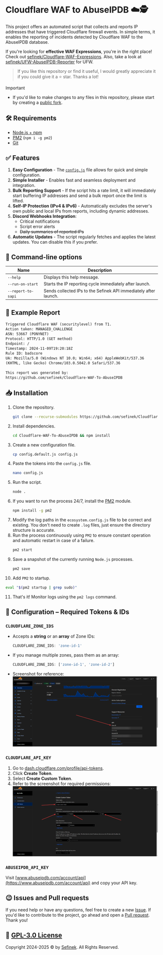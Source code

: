 # Cloudflare WAF to AbuseIPDB ☁️🕵️
This project offers an automated script that collects and reports IP addresses that have triggered Cloudflare firewall events.
In simple terms, it enables the reporting of incidents detected by Cloudflare WAF to the AbuseIPDB database.

If you're looking for **effective WAF Expressions**, you're in the right place! Check out [sefinek/Cloudflare-WAF-Expressions](https://github.com/sefinek/Cloudflare-WAF-Expressions).
Also, take a look at [sefinek/UFW-AbuseIPDB-Reporter](https://github.com/sefinek/UFW-AbuseIPDB-Reporter) for UFW.

> If you like this repository or find it useful, I would greatly appreciate it if you could give it a ⭐ star. Thanks a lot!

> [!IMPORTANT]
> - If you'd like to make changes to any files in this repository, please start by creating a [public fork](https://github.com/sefinek/Cloudflare-WAF-To-AbuseIPDB/fork).

## 🛠️ Requirements
- [Node.js + npm](https://gist.github.com/sefinek/fb50041a5f456321d58104bbf3f6e649)
- [PM2](https://www.npmjs.com/package/pm2) (`npm i -g pm2`)
- [Git](https://gist.github.com/sefinek/1de50073ffbbae82fc901506304f0ada)


## ✅ Features
1. **Easy Configuration** - The [`config.js`](config.default.js) file allows for quick and simple configuration.
2. **Simple Installer** - Enables fast and seamless deployment and integration.
3. **Bulk Reporting Support** - If the script hits a rate limit, it will immediately start buffering IP addresses and send a bulk report once the limit is lifted.
4. **Self-IP Protection (IPv4 & IPv6)** - Automatically excludes the server's own public and local IPs from reports, including dynamic addresses.
5. **Discord Webhooks Integration**:
   - Critical notifications
   - Script error alerts
   - ~~Daily summaries of reported IPs~~
6. **Automatic Updates** - The script regularly fetches and applies the latest updates. You can disable this if you prefer.


## 📃 Command-line options
| Name               | Description                                                       |
|--------------------|-------------------------------------------------------------------|
| `--help`           | Displays this help message.                                       |
| `--run-on-start`   | Starts the IP reporting cycle immediately after launch.           |
| `--report-to-sapi` | Sends collected IPs to the Sefinek API immediately after launch.  |


## 🌌 Example Report
```
Triggered Cloudflare WAF (securitylevel) from T1.
Action taken: MANAGED_CHALLENGE
ASN: 53667 (PONYNET)
Protocol: HTTP/1.0 (GET method)
Endpoint: /
Timestamp: 2024-11-09T19:20:18Z
Rule ID: badscore
UA: Mozilla/5.0 (Windows NT 10.0; Win64; x64) AppleWebKit/537.36 (KHTML, like Gecko) Chrome/103.0.5042.0 Safari/537.36

This report was generated by:
https://github.com/sefinek/Cloudflare-WAF-To-AbuseIPDB
```


## 📥 Installation
1. Clone the repository.
   ```bash
   git clone --recurse-submodules https://github.com/sefinek/Cloudflare-WAF-To-AbuseIPDB.git 
   ```
2. Install dependencies.
   ```bash
   cd Cloudflare-WAF-To-AbuseIPDB && npm install
   ```
3. Create a new configuration file.
   ```bash
   cp config.default.js config.js
   ```
4. Paste the tokens into the `config.js` file.
   ```bash
   nano config.js
   ```
5. Run the script.
   ```bash
   node .
   ```
6. If you want to run the process 24/7, install the [PM2](https://www.npmjs.com/package/pm2) module.
   ```bash
   npm install -g pm2
   ```
7. Modify the log paths in the `ecosystem.config.js` file to be correct and existing. You don't need to create `.log` files, just ensure the directory structure is accurate.
8. Run the process continuously using `PM2` to ensure constant operation and automatic restart in case of a failure.
   ```bash
   pm2 start
   ```
9. Save a snapshot of the currently running `Node.js` processes.
   ```bash
   pm2 save
   ```
10. Add `PM2` to startup.
   ```bash
   eval "$(pm2 startup | grep sudo)"
   ```
11. That's it! Monitor logs using the `pm2 logs` command.


## 🔐 Configuration – Required Tokens & IDs
### `CLOUDFLARE_ZONE_IDS`
- Accepts a **string** or an **array** of Zone IDs:
  ```js
  CLOUDFLARE_ZONE_IDS: 'zone-id-1'
  ```
- If you manage multiple zones, pass them as an array:
   ```js
  CLOUDFLARE_ZONE_IDS: ['zone-id-1', 'zone-id-2']
  ```
- Screenshot for reference:
  ![](images/brave_UY5737SsDdlS.png)

### `CLOUDFLARE_API_KEY`
1. Go to [dash.cloudflare.com/profile/api-tokens](https://dash.cloudflare.com/profile/api-tokens).
2. Click **Create Token**.
3. Select **Create Custom Token**.
4. Refer to the screenshot for required permissions:
   ![](images/brave_oWibgugvXlTH.png)

### `ABUSEIPDB_API_KEY`
Visit [www.abuseipdb.com/account/api](https://www.abuseipdb.com/account/api) and copy your API key.


## 😉 Issues and Pull requests
If you need help or have any questions, feel free to create a new [Issue](https://github.com/sefinek/Cloudflare-WAF-To-AbuseIPDB/issues). If you'd like to contribute to the project, go ahead and open a [Pull request](https://github.com/sefinek/Cloudflare-WAF-To-AbuseIPDB/pulls). Thank you!


## 📑 [GPL-3.0 License](LICENSE)
Copyright 2024-2025 © by [Sefinek](https://sefinek.net). All Rights Reserved.